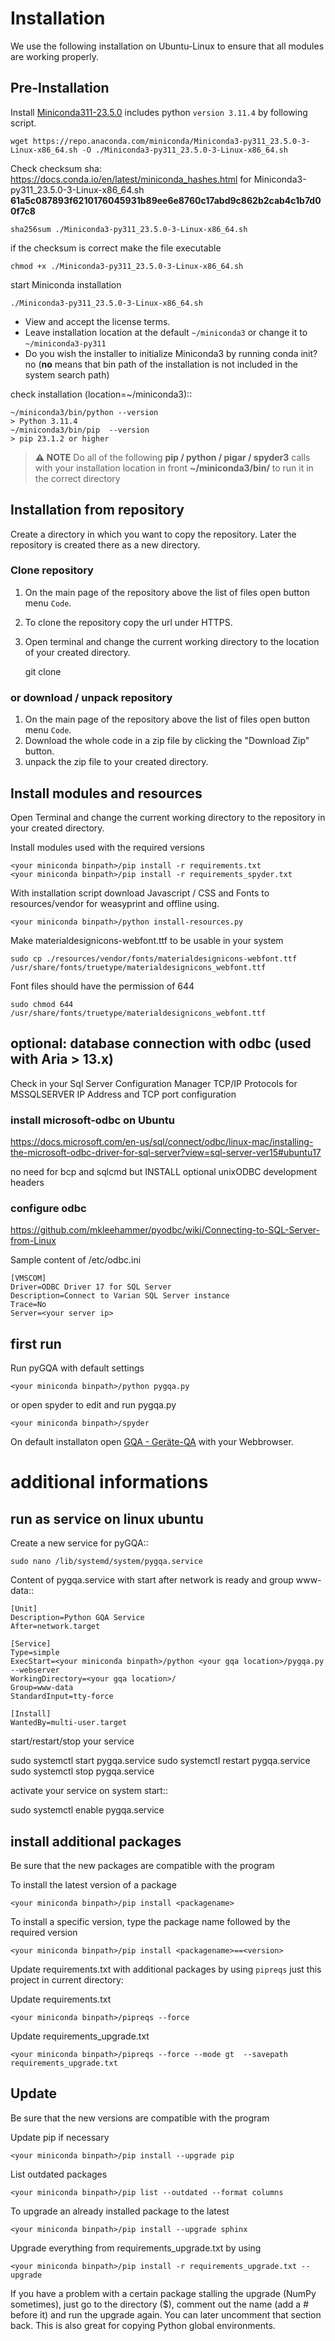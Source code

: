 # Installation

We use the following installation on Ubuntu-Linux to ensure that all modules are working properly.

## Pre-Installation

Install [Miniconda311-23.5.0](https://repo.anaconda.com/miniconda/) includes python `version 3.11.4` by following script.

    wget https://repo.anaconda.com/miniconda/Miniconda3-py311_23.5.0-3-Linux-x86_64.sh -O ./Miniconda3-py311_23.5.0-3-Linux-x86_64.sh
Check checksum sha:  https://docs.conda.io/en/latest/miniconda_hashes.html for Miniconda3-py311_23.5.0-3-Linux-x86_64.sh    **61a5c087893f6210176045931b89ee6e8760c17abd9c862b2cab4c1b7d00f7c8**

    sha256sum ./Miniconda3-py311_23.5.0-3-Linux-x86_64.sh 

if the checksum is correct make the file executable

    chmod +x ./Miniconda3-py311_23.5.0-3-Linux-x86_64.sh 

start Miniconda installation

    ./Miniconda3-py311_23.5.0-3-Linux-x86_64.sh 

* View and accept the license terms.
* Leave installation location at the default `~/miniconda3` or change it to `~/miniconda3-py311`
* Do you wish the installer to initialize Miniconda3 by running conda init? no
  (**no** means that bin path of the installation is not included in the system search path)

check installation (location=~/miniconda3)::

    ~/miniconda3/bin/python --version
    > Python 3.11.4
    ~/miniconda3/bin/pip  --version
    > pip 23.1.2 or higher

> **⚠ NOTE**
> Do all of the following **pip / python / pigar / spyder3** calls with your installation location in front **~/miniconda3/bin/**
> to run it in the correct directory

## Installation from repository

Create a directory in which you want to copy the repository.
Later the repository is created there as a new directory.

### Clone repository

1. On the main page of the repository above the list of files open button menu `Code`.
2. To clone the repository copy the url under HTTPS.
3. Open terminal and change the current working directory to the location of your created directory.

    git clone <paste url here>

### or download / unpack repository

1. On the main page of the repository above the list of files open button menu `Code`.
2. Download the whole code in a zip file by clicking the "Download Zip" button.
3. unpack the zip file to your created directory.

## Install modules and resources

Open Terminal and change the current working directory to the repository in your created directory.

Install modules used with the required versions

    <your miniconda binpath>/pip install -r requirements.txt
    <your miniconda binpath>/pip install -r requirements_spyder.txt

With installation script download Javascript / CSS and Fonts to resources/vendor for weasyprint and offline using.

    <your miniconda binpath>/python install-resources.py

Make materialdesignicons-webfont.ttf to be usable in your system

    sudo cp ./resources/vendor/fonts/materialdesignicons-webfont.ttf /usr/share/fonts/truetype/materialdesignicons_webfont.ttf

Font files should have the permission of 644

    sudo chmod 644 /usr/share/fonts/truetype/materialdesignicons_webfont.ttf

## optional: database connection with odbc (used with Aria > 13.x)

Check in your Sql Server Configuration Manager TCP/IP Protocols for MSSQLSERVER IP Address and TCP port configuration

### install microsoft-odbc on Ubuntu
https://docs.microsoft.com/en-us/sql/connect/odbc/linux-mac/installing-the-microsoft-odbc-driver-for-sql-server?view=sql-server-ver15#ubuntu17

no need for bcp and sqlcmd but INSTALL optional unixODBC development headers

### configure odbc
https://github.com/mkleehammer/pyodbc/wiki/Connecting-to-SQL-Server-from-Linux

Sample content of /etc/odbc.ini

    [VMSCOM]
    Driver=ODBC Driver 17 for SQL Server
    Description=Connect to Varian SQL Server instance
    Trace=No
    Server=<your server ip>


## first run

Run pyGQA with default settings

    <your miniconda binpath>/python pygqa.py

or open spyder to edit and run pygqa.py

    <your miniconda binpath>/spyder

On default installaton open [GQA - Geräte-QA](http://127.0.0.1:5000/) with your Webbrowser.

# additional informations

## run as service on linux ubuntu

Create a new service for pyGQA::

    sudo nano /lib/systemd/system/pygqa.service

Content of pygqa.service with start after network is ready and group www-data::

    [Unit]
    Description=Python GQA Service
    After=network.target

    [Service]
    Type=simple
    ExecStart=<your miniconda binpath>/python <your gqa location>/pygqa.py --webserver
    WorkingDirectory=<your gqa location>/
    Group=www-data
    StandardInput=tty-force

    [Install]
    WantedBy=multi-user.target

start/restart/stop your service

   sudo systemctl start pygqa.service
   sudo systemctl restart pygqa.service
   sudo systemctl stop pygqa.service

activate your service on system start::

   sudo systemctl enable pygqa.service

## install additional packages

Be sure that the new packages are compatible with the program

To install the latest version of a package

    <your miniconda binpath>/pip install <packagename>

To install a specific version, type the package name followed by the required version

    <your miniconda binpath>/pip install <packagename>==<version>
 
Update requirements.txt with additional packages by using `pipreqs` just this project in current directory:

Update requirements.txt

    <your miniconda binpath>/pipreqs --force

Update requirements_upgrade.txt

    <your miniconda binpath>/pipreqs --force --mode gt  --savepath requirements_upgrade.txt

## Update

Be sure that the new versions are compatible with the program

Update pip if necessary

    <your miniconda binpath>/pip install --upgrade pip

List outdated packages

    <your miniconda binpath>/pip list --outdated --format columns

To upgrade an already installed package to the latest

    <your miniconda binpath>/pip install --upgrade sphinx

Upgrade everything from requirements_upgrade.txt by using

    <your miniconda binpath>/pip install -r requirements_upgrade.txt --upgrade

If you have a problem with a certain package stalling the upgrade (NumPy sometimes),
just go to the directory ($), comment out the name (add a # before it) and run the upgrade again.
You can later uncomment that section back. This is also great for copying Python global environments.

